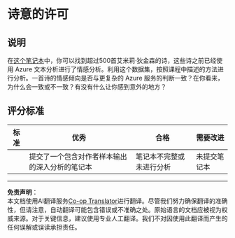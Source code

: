 <!--
CO_OP_TRANSLATOR_METADATA:
{
  "original_hash": "9d2a734deb904caff310d1a999c6bd7a",
  "translation_date": "2025-09-03T19:08:10+00:00",
  "source_file": "6-NLP/3-Translation-Sentiment/assignment.md",
  "language_code": "zh"
}
-->
# 诗意的许可

## 说明

在[这个笔记本](https://www.kaggle.com/jenlooper/emily-dickinson-word-frequency)中，你可以找到超过500首艾米莉·狄金森的诗，这些诗之前已经使用 Azure 文本分析进行了情感分析。利用这个数据集，按照课程中描述的方法进行分析。一首诗的情感倾向是否与更复杂的 Azure 服务的判断一致？在你看来，为什么会一致或不一致？有没有什么让你感到意外的地方？

## 评分标准

| 标准     | 优秀                                                                      | 合格                                                   | 需要改进                |
| -------- | -------------------------------------------------------------------------- | ------------------------------------------------------- | ------------------------ |
|          | 提交了一个包含对作者样本输出的深入分析的笔记本                              | 笔记本不完整或未进行分析                                | 未提交笔记本            |

---

**免责声明**：  
本文档使用AI翻译服务[Co-op Translator](https://github.com/Azure/co-op-translator)进行翻译。尽管我们努力确保翻译的准确性，但请注意，自动翻译可能包含错误或不准确之处。原始语言的文档应被视为权威来源。对于关键信息，建议使用专业人工翻译。我们不对因使用此翻译而产生的任何误解或误读承担责任。